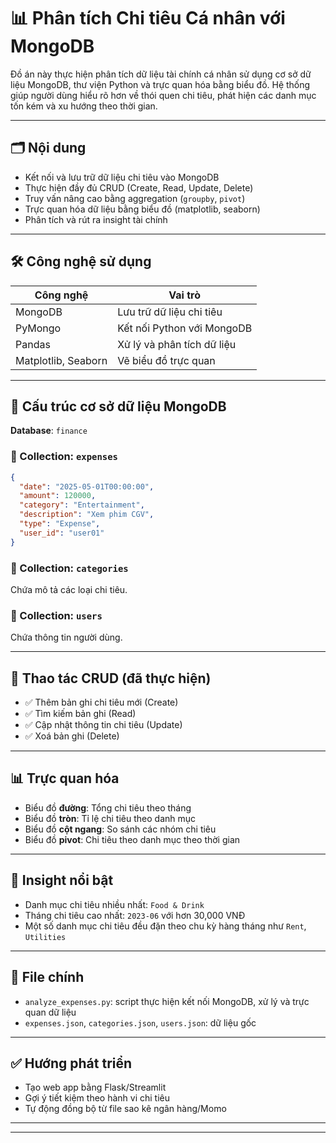 
# 📊 Phân tích Chi tiêu Cá nhân với MongoDB

Đồ án này thực hiện phân tích dữ liệu tài chính cá nhân sử dụng cơ sở dữ liệu MongoDB, thư viện Python và trực quan hóa bằng biểu đồ. Hệ thống giúp người dùng hiểu rõ hơn về thói quen chi tiêu, phát hiện các danh mục tốn kém và xu hướng theo thời gian.

---

## 🗂️ Nội dung

- Kết nối và lưu trữ dữ liệu chi tiêu vào MongoDB
- Thực hiện đầy đủ CRUD (Create, Read, Update, Delete)
- Truy vấn nâng cao bằng aggregation (`groupby`, `pivot`)
- Trực quan hóa dữ liệu bằng biểu đồ (matplotlib, seaborn)
- Phân tích và rút ra insight tài chính

---

## 🛠️ Công nghệ sử dụng

| Công nghệ | Vai trò |
|----------|---------|
| MongoDB  | Lưu trữ dữ liệu chi tiêu |
| PyMongo  | Kết nối Python với MongoDB |
| Pandas   | Xử lý và phân tích dữ liệu |
| Matplotlib, Seaborn | Vẽ biểu đồ trực quan |

---

## 🧾 Cấu trúc cơ sở dữ liệu MongoDB

**Database**: `finance`

### 📁 Collection: `expenses`
```json
{
  "date": "2025-05-01T00:00:00",
  "amount": 120000,
  "category": "Entertainment",
  "description": "Xem phim CGV",
  "type": "Expense",
  "user_id": "user01"
}
```

### 📁 Collection: `categories`
Chứa mô tả các loại chi tiêu.

### 📁 Collection: `users`
Chứa thông tin người dùng.

---

## 🔄 Thao tác CRUD (đã thực hiện)

- ✅ Thêm bản ghi chi tiêu mới (Create)
- ✅ Tìm kiếm bản ghi (Read)
- ✅ Cập nhật thông tin chi tiêu (Update)
- ✅ Xoá bản ghi (Delete)

---

## 📊 Trực quan hóa

- Biểu đồ **đường**: Tổng chi tiêu theo tháng
- Biểu đồ **tròn**: Tỉ lệ chi tiêu theo danh mục
- Biểu đồ **cột ngang**: So sánh các nhóm chi tiêu
- Biểu đồ **pivot**: Chi tiêu theo danh mục theo thời gian

---

## 🎯 Insight nổi bật

- Danh mục chi tiêu nhiều nhất: `Food & Drink`
- Tháng chi tiêu cao nhất: `2023-06` với hơn 30,000 VNĐ
- Một số danh mục chi tiêu đều đặn theo chu kỳ hàng tháng như `Rent`, `Utilities`

---

## 📁 File chính

- `analyze_expenses.py`: script thực hiện kết nối MongoDB, xử lý và trực quan dữ liệu
- `expenses.json`, `categories.json`, `users.json`: dữ liệu gốc

---

## ✅ Hướng phát triển

- Tạo web app bằng Flask/Streamlit
- Gợi ý tiết kiệm theo hành vi chi tiêu
- Tự động đồng bộ từ file sao kê ngân hàng/Momo

---


---
